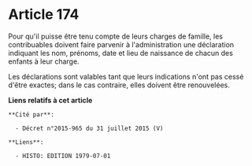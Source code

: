# Article 174

Pour qu'il puisse être tenu compte de leurs charges de famille, les contribuables doivent faire parvenir à l'administration
une déclaration indiquant les nom, prénoms, date et lieu de naissance de chacun des enfants à leur charge.

Les déclarations sont valables tant que leurs indications n'ont pas cessé d'être exactes; dans le cas contraire, elles
doivent être renouvelées.

**Liens relatifs à cet article**

	**Cité par**:

	  - Décret n°2015-965 du 31 juillet 2015 (V)

	**Liens**:

	  - HISTO: EDITION 1979-07-01
